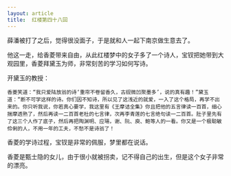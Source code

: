 ```yaml
---
layout: article
title:  红楼第四十八回
---
```


薛潘被打了之后，觉得很没面子，于是就和人一起下南京做生意去了。

他这一走，给香菱带来自由，从此红楼梦中的女子多了一个诗人，宝钗把她带到大观园里，香菱拜黛玉为师，非常刻苦的学习如何写诗。

开黛玉的教授：


```
香菱笑道：“我只爱陆放翁的诗‘重帘不卷留香久，古砚微凹聚墨多’，说的真有趣！”黛玉道：“断不可学这样的诗。你们因不知诗，所以见了这浅近的就爱，一入了这个格局，再学不出来的。你只听我说，你若真心要学，我这里有《王摩诘全集》你且把他的五言律读一百首，细心揣摩透熟了，然后再读一二百首老杜的七言律，次再李青莲的七言绝句读一二百首。肚子里先有了这三个人作了底子，然后再把陶渊明、应瑒，谢、阮、庾、鲍等人的一看。你又是一个极聪敏伶俐的人，不用一年的工夫，不愁不是诗翁了！
```

香菱的学诗过程，宝钗是非常的佩服，梦里都在说话。


香菱是甄士隐的女儿，由于很小就被拐卖，记不得自己的出生，但是这个女子非常的漂亮。

